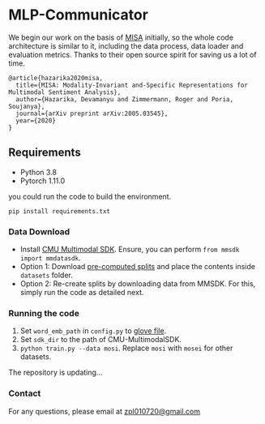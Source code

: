 # MLP-Communicator

We begin our work on the basis of [MISA](https://github.com/declare-lab/MISA) initially, so the whole code architecture is similar to it, including the data process, data loader and evaluation metrics. Thanks to their open source spirit for saving us a lot of time.

```
@article{hazarika2020misa,
  title={MISA: Modality-Invariant and-Specific Representations for Multimodal Sentiment Analysis},
  author={Hazarika, Devamanyu and Zimmermann, Roger and Poria, Soujanya},
  journal={arXiv preprint arXiv:2005.03545},
  year={2020}
}
```

## Requirements

- Python 3.8
- Pytorch 1.11.0

you could run the code to build the environment.

```shell
pip install requirements.txt
```

### Data Download

- Install [CMU Multimodal SDK](https://github.com/A2Zadeh/CMU-MultimodalSDK). Ensure, you can perform ```from mmsdk import mmdatasdk```.    
- Option 1: Download [pre-computed splits](https://drive.google.com/drive/folders/1IBwWNH0XjPnZWaAlP1U2tIJH6Rb3noMI?usp=sharing) and place the contents inside ```datasets``` folder.     
- Option 2: Re-create splits by downloading data from MMSDK. For this, simply run the code as detailed next.

### Running the code

1. Set ```word_emb_path``` in ```config.py``` to [glove file](http://nlp.stanford.edu/data/glove.840B.300d.zip).
2. Set ```sdk_dir``` to the path of CMU-MultimodalSDK.
3. ```python train.py --data mosi```. Replace ```mosi``` with ```mosei```  for other datasets.

The repository is updating...

### Contact

For any questions, please email at [zpl010720@gmail.com](zpl010720@gmail.com)
